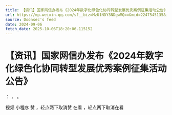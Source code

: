 ```yaml
---
title: 【资讯】国家网信办发布《2024年数字化绿色化协同转型发展优秀案例征集活动公告》
url: https://mp.weixin.qq.com/s?__biz=MzU1NDY3NDgwMQ==&mid=2247545135&idx=2&sn=7d11bf86286b735b8e1aaadfab6e38da
source: Doonsec's feed
date: 2024-09-06
fetch_date: 2025-10-06T18:20:06.115152
---
```


# 【资讯】国家网信办发布《2024年数字化绿色化协同转型发展优秀案例征集活动公告》

：
，
。

视频
小程序
赞
，轻点两下取消赞
在看
，轻点两下取消在看